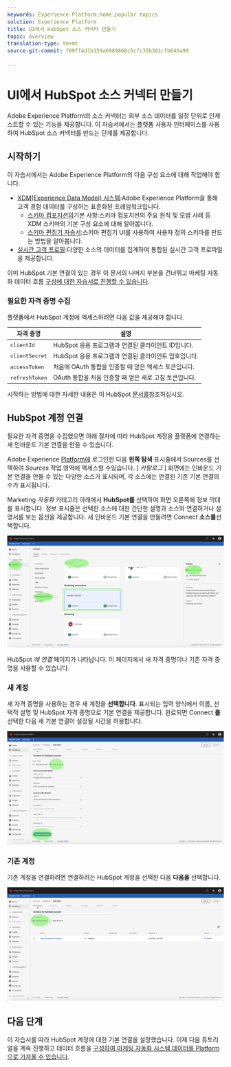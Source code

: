 ```yaml
---
keywords: Experience Platform;home;popular topics
solution: Experience Platform
title: UI에서 HubSpot 소스 커넥터 만들기
topic: overview
translation-type: tm+mt
source-git-commit: f09ff4d1b159a6989868c5cfc35b361cfb640a99

---
```



# UI에서 HubSpot 소스 커넥터 만들기

Adobe Experience Platform의 소스 커넥터는 외부 소스 데이터를 일정 단위로 인제스트할 수 있는 기능을 제공합니다. 이 자습서에서는 플랫폼 사용자 인터페이스를 사용하여 HubSpot 소스 커넥터를 만드는 단계를 제공합니다.

## 시작하기

이 자습서에서는 Adobe Experience Platform의 다음 구성 요소에 대해 작업해야 합니다.

* [XDM(Experience Data Model) 시스템](../../../../../xdm/home.md):Adobe Experience Platform을 통해 고객 경험 데이터를 구성하는 표준화된 프레임워크입니다.
   * [스키마 컴포지션의](../../../../../xdm/schema/composition.md)기본 사항:스키마 컴포지션의 주요 원칙 및 모범 사례 등 XDM 스키마의 기본 구성 요소에 대해 알아봅니다.
   * [스키마 편집기 자습서](../../../../../xdm/tutorials/create-schema-ui.md):스키마 편집기 UI를 사용하여 사용자 정의 스키마를 만드는 방법을 알아봅니다.
* [실시간 고객 프로필](../../../../../profile/home.md):다양한 소스의 데이터를 집계하여 통합된 실시간 고객 프로파일을 제공합니다.

이미 HubSpot 기본 연결이 있는 경우 이 문서의 나머지 부분을 건너뛰고 마케팅 자동화 데이터 흐름 [구성에 대한 자습서로 진행할 수 있습니다](../../dataflow/marketing-automation.md).

### 필요한 자격 증명 수집

플랫폼에서 HubSpot 계정에 액세스하려면 다음 값을 제공해야 합니다.

| 자격 증명 | 설명 |
| ---------- | ----------- |
| `clientId` | HubSpot 응용 프로그램과 연결된 클라이언트 ID입니다. |
| `clientSecret` | HubSpot 응용 프로그램과 연결된 클라이언트 암호입니다. |
| `accessToken` | 처음에 OAuth 통합을 인증할 때 얻은 액세스 토큰입니다. |
| `refreshToken` | OAuth 통합을 처음 인증할 때 얻은 새로 고침 토큰입니다. |

시작하는 방법에 대한 자세한 내용은 이 HubSpot [문서를](https://developers.hubspot.com/docs/methods/oauth2/oauth2-overview)참조하십시오.

## HubSpot 계정 연결

필요한 자격 증명을 수집했으면 아래 절차에 따라 HubSpot 계정을 플랫폼에 연결하는 새 인바운드 기본 연결을 만들 수 있습니다.

Adobe Experience <a href="https://platform.adobe.com" target="_blank">Platform에</a> 로그인한 다음 **왼쪽 탐색** 표시줄에서 Sources를 선택하여 *Sources* 작업 영역에 액세스할 수있습니다. [ *카탈로그* ] 화면에는 인바운드 기본 연결을 만들 수 있는 다양한 소스가 표시되며, 각 소스에는 연결된 기존 기본 연결의 수가 표시됩니다.

Marketing *자동화* 카테고리 아래에서 **HubSpot를** 선택하여 화면 오른쪽에 정보 막대를 표시합니다. 정보 표시줄은 선택한 소스에 대한 간단한 설명과 소스와 연결하거나 설명서를 보는 옵션을 제공합니다. 새 인바운드 기본 연결을 만들려면 Connect **소스를**&#x200B;선택합니다.

![카탈로그](../../../../images/tutorials/create/hubspot/catalog.png)

HubSpot *에 연결* 페이지가 나타납니다. 이 페이지에서 새 자격 증명이나 기존 자격 증명을 사용할 수 있습니다.

### 새 계정

새 자격 증명을 사용하는 경우 새 계정을 **선택합니다**. 표시되는 입력 양식에서 이름, 선택적 설명 및 HubSpot 자격 증명으로 기본 연결을 제공합니다. 완료되면 Connect **를** 선택한 다음 새 기본 연결이 설정될 시간을 허용합니다.

![connect](../../../../images/tutorials/create/hubspot/connect.png)

### 기존 계정

기존 계정을 연결하려면 연결하려는 HubSpot 계정을 선택한 다음 **다음을** 선택합니다.

![기존](../../../../images/tutorials/create/hubspot/existing.png)

## 다음 단계

이 자습서를 따라 HubSpot 계정에 대한 기본 연결을 설정했습니다. 이제 다음 튜토리얼을 계속 진행하고 데이터 흐름을 [구성하여 마케팅 자동화 시스템 데이터를 Platform으로 가져올 수 있습니다](../../dataflow/marketing-automation.md).